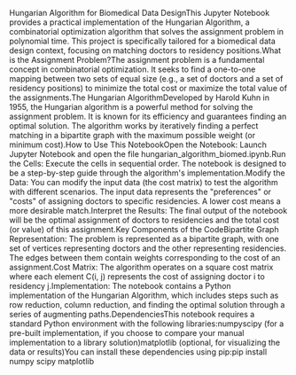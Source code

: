 Hungarian Algorithm for Biomedical Data DesignThis Jupyter Notebook provides a practical implementation of the Hungarian Algorithm, a combinatorial optimization algorithm that solves the assignment problem in polynomial time. This project is specifically tailored for a biomedical data design context, focusing on matching doctors to residency positions.What is the Assignment Problem?The assignment problem is a fundamental concept in combinatorial optimization. It seeks to find a one-to-one mapping between two sets of equal size (e.g., a set of doctors and a set of residency positions) to minimize the total cost or maximize the total value of the assignments.The Hungarian AlgorithmDeveloped by Harold Kuhn in 1955, the Hungarian algorithm is a powerful method for solving the assignment problem. It is known for its efficiency and guarantees finding an optimal solution. The algorithm works by iteratively finding a perfect matching in a bipartite graph with the maximum possible weight (or minimum cost).How to Use This NotebookOpen the Notebook: Launch Jupyter Notebook and open the file hungarian_algorithm_biomed.ipynb.Run the Cells: Execute the cells in sequential order. The notebook is designed to be a step-by-step guide through the algorithm's implementation.Modify the Data: You can modify the input data (the cost matrix) to test the algorithm with different scenarios. The input data represents the "preferences" or "costs" of assigning doctors to specific residencies. A lower cost means a more desirable match.Interpret the Results: The final output of the notebook will be the optimal assignment of doctors to residencies and the total cost (or value) of this assignment.Key Components of the CodeBipartite Graph Representation: The problem is represented as a bipartite graph, with one set of vertices representing doctors and the other representing residencies. The edges between them contain weights corresponding to the cost of an assignment.Cost Matrix: The algorithm operates on a square cost matrix where each element C(i, j) represents the cost of assigning doctor i to residency j.Implementation: The notebook contains a Python implementation of the Hungarian Algorithm, which includes steps such as row reduction, column reduction, and finding the optimal solution through a series of augmenting paths.DependenciesThis notebook requires a standard Python environment with the following libraries:numpyscipy (for a pre-built implementation, if you choose to compare your manual implementation to a library solution)matplotlib (optional, for visualizing the data or results)You can install these dependencies using pip:pip install numpy scipy matplotlib
